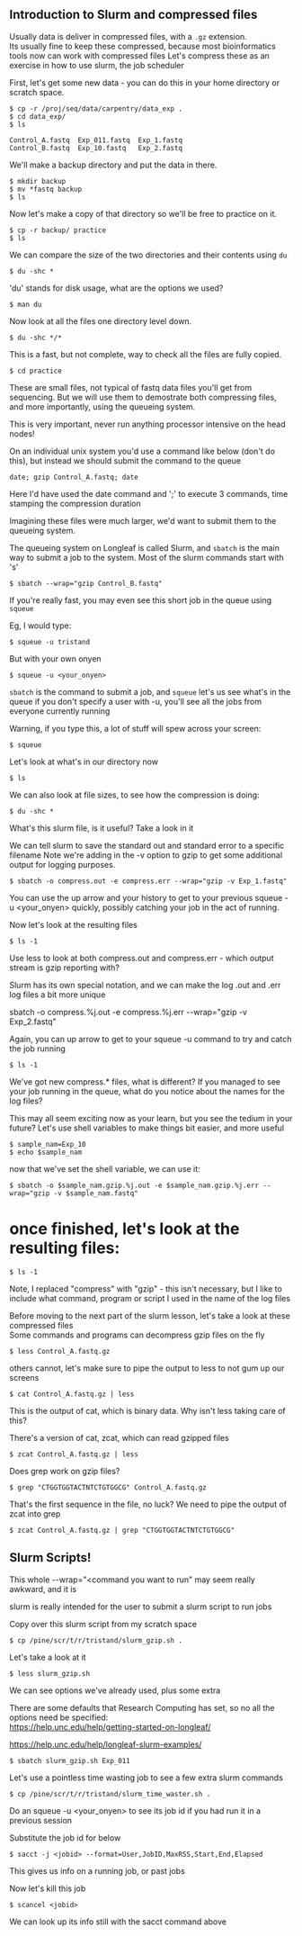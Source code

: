 


## Introduction to Slurm and compressed files

Usually data is deliver in compressed files, with a `.gz` extension.  
Its usually fine to keep these compressed, because most bioinformatics tools now can work with compressed files
Let's compress these as an exercise in how to use slurm, the job scheduler

First, let's get some new data - you can do this in your home directory or scratch space.

~~~
$ cp -r /proj/seq/data/carpentry/data_exp .
$ cd data_exp/
$ ls
~~~

~~~
Control_A.fastq  Exp_011.fastq  Exp_1.fastq
Control_B.fastq  Exp_10.fastq   Exp_2.fastq
~~~

We'll make a backup directory and put the data in there.

~~~
$ mkdir backup
$ mv *fastq backup
$ ls
~~~

Now let's make a copy of that directory so we'll be free to practice on it.

~~~
$ cp -r backup/ practice
$ ls
~~~

We can compare the size of the two directories and their contents using `du`

~~~
$ du -shc *
~~~

'du' stands for disk usage, what are the options we used?

~~~
$ man du
~~~

Now look at all the files one directory level down.

~~~
$ du -shc */*
~~~

This is a fast, but not complete, way to check all the files are fully copied.

~~~
$ cd practice
~~~

These are small files, not typical of fastq data files you'll get from sequencing. But we will use them to demostrate both compressing files, and more importantly, using the queueing system.

This is very important, never run anything processor intensive on the head nodes!

On an individual unix system you'd use a command like below (don't do this), but instead we should submit the command to the queue

`date; gzip Control_A.fastq; date`

Here I'd have used the date command and ';' to execute 3 commands, time stamping the compression duration

Imagining these files were much larger, we'd want to submit them to the queueing system.

The queueing system on Longleaf is called Slurm, and `sbatch` is the main way to submit a job to the system.
Most of the slurm commands start with 's'

~~~
$ sbatch --wrap="gzip Control_B.fastq"
~~~

If you're really fast, you may even see this short job in the queue using `squeue`

Eg, I would type:

~~~
$ squeue -u tristand
~~~

But with your own onyen

~~~
$ squeue -u <your_onyen>
~~~

`sbatch` is the command to submit a job, and `squeue` let's us see what's in the queue
if you don't specify a user with -u, you'll see all the jobs from everyone currently running

Warning, if you type this, a lot of stuff will spew across your screen:

~~~
$ squeue
~~~

Let's look at what's in our directory now

~~~
$ ls
~~~

We can also look at file sizes, to see how the compression is doing:

~~~
$ du -shc *
~~~

What's this slurm file, is it useful?  Take a look in it

We can tell slurm to save the standard out and standard error to a specific filename
Note we're adding in the -v option to gzip to get some additional output for logging purposes.

~~~
$ sbatch -o compress.out -e compress.err --wrap="gzip -v Exp_1.fastq"
~~~

You can use the up arrow and your history to get to your previous squeue -u <your_onyen> quickly, possibly catching your job in the act of running.

Now let's look at the resulting files

~~~
$ ls -1
~~~

Use less to look at both compress.out and compress.err - which output stream is gzip reporting with?

Slurm has its own special notation, and we can make the log .out and .err log files a bit more unique 

sbatch -o compress.%j.out -e compress.%j.err --wrap="gzip -v Exp_2.fastq"

Again, you can up arrow to get to your squeue -u command to try and catch the job running

~~~
$ ls -1
~~~

We've got new compress.* files, what is different?  If you managed to see your job running in the queue, what do you notice about the names for the log files?

This may all seem exciting now as your learn, but you see the tedium in your future?
Let's use shell variables to make things bit easier, and more useful

~~~
$ sample_nam=Exp_10
$ echo $sample_nam
~~~

now that we've set the shell variable, we can use it:

~~~
$ sbatch -o $sample_nam.gzip.%j.out -e $sample_nam.gzip.%j.err --wrap="gzip -v $sample_nam.fastq"
~~~

# once finished, let's look at the resulting files:
~~~
$ ls -1
~~~

Note, I replaced "compress" with "gzip" - this isn't necessary, but I like to include what command, program or script I used in the name of the log files


Before moving to the next part of the slurm lesson, let's take a look at these compressed files  
Some commands and programs can decompress gzip files on the fly

~~~
$ less Control_A.fastq.gz
~~~

others cannot, let's make sure to pipe the output to less to not gum up our screens

~~~
$ cat Control_A.fastq.gz | less
~~~

This is the output of cat, which is binary data.  Why isn't less taking care of this?

There's a version of cat, zcat, which can read gzipped files

~~~
$ zcat Control_A.fastq.gz | less
~~~

Does grep work on gzip files?

~~~
$ grep "CTGGTGGTACTNTCTGTGGCG" Control_A.fastq.gz
~~~

That's the first sequence in the file, no luck?
We need to pipe the output of zcat into grep

~~~
$ zcat Control_A.fastq.gz | grep "CTGGTGGTACTNTCTGTGGCG"
~~~


## Slurm Scripts!


This whole --wrap="<command you want to run" may seem really awkward, and it is

slurm is really intended for the user to submit a slurm script to run jobs

Copy over this slurm script from my scratch space

~~~
$ cp /pine/scr/t/r/tristand/slurm_gzip.sh .
~~~

Let's take a look at it

~~~
$ less slurm_gzip.sh
~~~

We can see options we've already used, plus some extra

There are some defaults that Research Computing has set, so no all the options need be specified:  
https://help.unc.edu/help/getting-started-on-longleaf/

https://help.unc.edu/help/longleaf-slurm-examples/

~~~
$ sbatch slurm_gzip.sh Exp_011
~~~

Let's use a pointless time wasting job to see a few extra slurm commands

~~~
$ cp /pine/scr/t/r/tristand/slurm_time_waster.sh .
~~~

Do an squeue -u <your_onyen> to see its job id if you had run it in a previous session

Substitute the job id for <jobid> below

~~~
$ sacct -j <jobid> --format=User,JobID,MaxRSS,Start,End,Elapsed
~~~

This gives us info on a running job, or past jobs

Now let's kill this job

~~~
$ scancel <jobid>
~~~

We can look up its info still with the sacct command above








